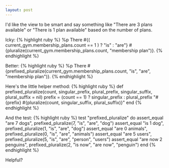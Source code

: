 ```yaml
---
layout: post
---
```


I'd like the view to be smart and say something like "There are 3 plans available" or "There is 1 plan available" based on the number of plans.

Icky:
{% highlight ruby %}
%p There #{( current_gym.membership_plans.count == 1 ) ? "is" : "are"} #{pluralize(current_gym.membership_plans.count, "membership plan")}.
{% endhighlight %}

Better:
{% highlight ruby %}
%p There #{prefixed_pluralize(current_gym.membership_plans.count, "is", "are", "membership plan")}.
{% endhighlight %}

Here's the little helper method:
{% highlight ruby %}
def prefixed_pluralize(count, singular_prefix, plural_prefix, singular_suffix, plural_suffix = nil)
  prefix = (count == 1) ? singular_prefix : plural_prefix
  "#{prefix} #{pluralize(count, singular_suffix, plural_suffix)}"
end
{% endhighlight %}

And the test:
{% highlight ruby %}
test "prefixed_pluralize" do
  assert_equal "are 7 dogs", prefixed_pluralize(7, "is", "are", "dog")
  assert_equal "is 1 dog", prefixed_pluralize(1, "is", "are", "dog")
  assert_equal "are 0 animals", prefixed_pluralize(0, "is", "are", "animals")
  assert_equal "are 5 users", prefixed_pluralize(5, "is", "are", "person", "users")
  assert_equal "are now 2 penguins", prefixed_pluralize(2, "is now", "are now", "penguin")
end
{% endhighlight %}
    
Helpful?
